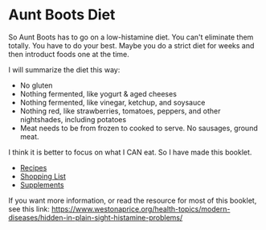 # Aunt Boots Diet

So Aunt Boots has to go on a low-histamine diet. You can't eliminate them totally. You have to do your best. Maybe you do a strict diet for weeks and then introduct foods one at the time.

I will summarize the diet this way:
* No gluten
* Nothing fermented, like yogurt & aged cheeses
* Nothing fermented, like vinegar, ketchup, and soysauce
* Nothing red, like strawberries, tomatoes, peppers, and other nightshades, including potatoes
* Meat needs to be from frozen to cooked to serve. No sausages, ground meat.

I think it is better to focus on what I CAN eat. So I have made this booklet. 

* [Recipes](../Recipes.md)
* [Shopping List](../ShoppingList.md)
* [Supplements](../Supplements.md)

If you want more information, or read the resource for most of this booklet, see this link: 
https://www.westonaprice.org/health-topics/modern-diseases/hidden-in-plain-sight-histamine-problems/